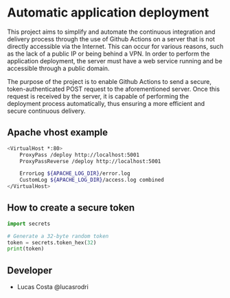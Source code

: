 # Automatic application deployment

This project aims to simplify and automate the continuous integration and delivery process through the use of Github Actions on a server that is not directly accessible via the Internet. This can occur for various reasons, such as the lack of a public IP or being behind a VPN. In order to perform the application deployment, the server must have a web service running and be accessible through a public domain.

The purpose of the project is to enable Github Actions to send a secure, token-authenticated POST request to the aforementioned server. Once this request is received by the server, it is capable of performing the deployment process automatically, thus ensuring a more efficient and secure continuous delivery.

## Apache vhost example

```sh
<VirtualHost *:80>
    ProxyPass /deploy http://localhost:5001
    ProxyPassReverse /deploy http://localhost:5001

    ErrorLog ${APACHE_LOG_DIR}/error.log
    CustomLog ${APACHE_LOG_DIR}/access.log combined
</VirtualHost>
```

## How to create a secure token

```py
import secrets

# Generate a 32-byte random token
token = secrets.token_hex(32)
print(token)
```

## Developer

- Lucas Costa @lucasrodri